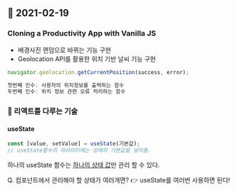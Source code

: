 ## 📆 2021-02-19

### Cloning a Productivity App with Vanilla JS

- 배경사진 랜덤으로 바뀌는 기능 구현
- Geolocation API를 활용한 위치 기반 날씨 기능 구현

```javascript
navigator.geolocation.getCurrentPosition(success, error);

첫번째 인수: 사용자의 위치정보를 출력하는 함수
두번째 인수: 위치 정보 관련 오류 처리하는 함수
```

### 📖 리액트를 다루는 기술

#### useState

```javascript
const [value, setValue] = useState(기본값);
// useState함수의 파라미터에는 상태의 기본값을 넣어줌.
```

하나의 useState 함수는 <u>하나의 상태 값</u>만 관리 할 수 있다.

Q. 컴포넌트에서 관리해야 할 상태가 여러개면?
👉 useState를 여러번 사용하면 된다!
